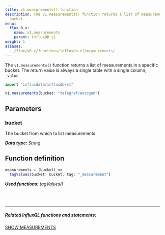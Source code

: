 ```yaml
---
title: v1.measurements() function
description: The v1.measurements() function returns a list of measurements in a specific
  bucket.
menu:
  flux_0_x:
    name: v1.measurements
    parent: InfluxDB v1
weight: 1
aliases:
  - /flux/v0.x/functions/influxdb-v1/measurements/
---
```


The `v1.measurements()` function returns a list of measurements in a specific bucket.
The return value is always a single table with a single column, `_value`.

```js
import "influxdata/influxdb/v1"

v1.measurements(bucket: "telegraf/autogen")
```

## Parameters

### bucket
The bucket from which to list measurements.

_**Data type:** String_

## Function definition
```js
measurements = (bucket) =>
  tagValues(bucket: bucket, tag: "_measurement")
```

_**Used functions:**
[tagValues()](/flux/v0.x/stdlib/influxdb-v1/tagvalues)_

<hr style="margin-top:4rem"/>

##### Related InfluxQL functions and statements:
[SHOW MEASUREMENTS](/influxdb/latest/query_language/schema_exploration#show-measurements)
